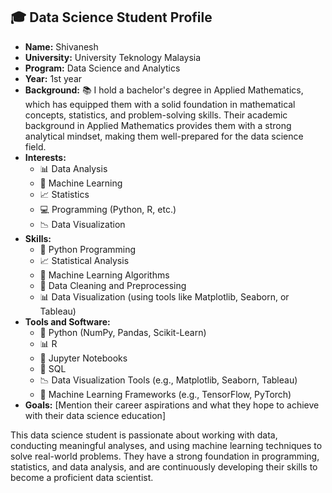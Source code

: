 ## 🎓 Data Science Student Profile

- **Name:** Shivanesh
- **University:** University Teknology Malaysia
- **Program:** Data Science and Analytics
- **Year:** 1st year
- **Background:** 📚 I hold a bachelor's degree in Applied Mathematics, which has equipped them with a solid foundation in mathematical concepts, statistics, and problem-solving skills. Their academic background in Applied Mathematics provides them with a strong analytical mindset, making them well-prepared for the data science field.
- **Interests:**
  - 📊 Data Analysis
  - 🤖 Machine Learning
  - 📈 Statistics
  - 💻 Programming (Python, R, etc.)
  - 📉 Data Visualization
- **Skills:**
  - 🐍 Python Programming
  - 📈 Statistical Analysis
  - 🤖 Machine Learning Algorithms
  - 🧹 Data Cleaning and Preprocessing
  - 📊 Data Visualization (using tools like Matplotlib, Seaborn, or Tableau)
- **Tools and Software:**
  - 🐍 Python (NumPy, Pandas, Scikit-Learn)
  - 📊 R
  - 📔 Jupyter Notebooks
  - 💽 SQL
  - 📉 Data Visualization Tools (e.g., Matplotlib, Seaborn, Tableau)
  - 🤖 Machine Learning Frameworks (e.g., TensorFlow, PyTorch)
- **Goals:** [Mention their career aspirations and what they hope to achieve with their data science education]

This data science student is passionate about working with data, conducting meaningful analyses, and using machine learning techniques to solve real-world problems. They have a strong foundation in programming, statistics, and data analysis, and are continuously developing their skills to become a proficient data scientist.
